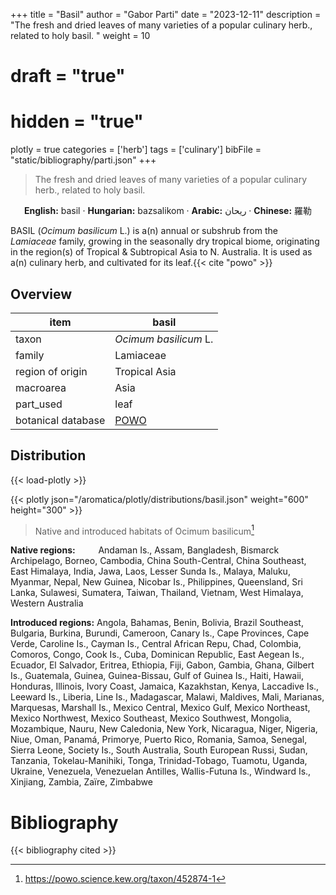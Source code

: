 +++
title = "Basil"
author = "Gabor Parti"
date = "2023-12-11"
description = "The fresh and dried leaves of many varieties of a popular culinary herb., related to holy basil. "
weight = 10
# draft = "true"
# hidden = "true"
plotly = true
categories = ['herb']
tags = ['culinary']
bibFile = "static/bibliography/parti.json"
+++

>The fresh and dried leaves of many varieties of a popular culinary herb., related to holy basil.  [<i class="fab fa-wikipedia-w"></i>](https://en.wikipedia.org/wiki/Basil)



<center>

**English:** basil · **Hungarian:** bazsalikom · **Arabic:** <span class="arabic-text" dir="rtl">ريحان</span> · **Chinese:** <span class="traditional-chinese-text">羅勒</span>

</center>

BASIL (*Ocimum basilicum* L.) is a(n) annual or subshrub from the *Lamiaceae* family, growing in the seasonally dry tropical biome, originating in the region(s) of Tropical & Subtropical Asia to N. Australia. It is used as a(n) culinary herb, and cultivated for its leaf.{{< cite "powo" >}}

## Overview

|       item       |                       basil                       |
|------------------|---------------------------------------------------|
|       taxon      |               *Ocimum basilicum* L.               |
|      family      |                     Lamiaceae                     |
| region of origin |                   Tropical Asia                   |
|     macroarea    |                        Asia                       |
|     part_used    |                        leaf                       |
|botanical database|[POWO](https://powo.science.kew.org/taxon/452874-1)|



## Distribution

{{< load-plotly >}}

{{< plotly json="/aromatica/plotly/distributions/basil.json" weight="600" height="300" >}}

>Native and introduced habitats of Ocimum basilicum[^powo]

[^powo]: https://powo.science.kew.org/taxon/452874-1

<p style="text-align:left;">

**Native regions:** &ensp; &ensp; &ensp; Andaman Is., Assam, Bangladesh, Bismarck Archipelago, Borneo, Cambodia, China South-Central, China Southeast, East Himalaya, India, Jawa, Laos, Lesser Sunda Is., Malaya, Maluku, Myanmar, Nepal, New Guinea, Nicobar Is., Philippines, Queensland, Sri Lanka, Sulawesi, Sumatera, Taiwan, Thailand, Vietnam, West Himalaya, Western Australia

**Introduced regions:** Angola, Bahamas, Benin, Bolivia, Brazil Southeast, Bulgaria, Burkina, Burundi, Cameroon, Canary Is., Cape Provinces, Cape Verde, Caroline Is., Cayman Is., Central African Repu, Chad, Colombia, Comoros, Congo, Cook Is., Cuba, Dominican Republic, East Aegean Is., Ecuador, El Salvador, Eritrea, Ethiopia, Fiji, Gabon, Gambia, Ghana, Gilbert Is., Guatemala, Guinea, Guinea-Bissau, Gulf of Guinea Is., Haiti, Hawaii, Honduras, Illinois, Ivory Coast, Jamaica, Kazakhstan, Kenya, Laccadive Is., Leeward Is., Liberia, Line Is., Madagascar, Malawi, Maldives, Mali, Marianas, Marquesas, Marshall Is., Mexico Central, Mexico Gulf, Mexico Northeast, Mexico Northwest, Mexico Southeast, Mexico Southwest, Mongolia, Mozambique, Nauru, New Caledonia, New York, Nicaragua, Niger, Nigeria, Niue, Oman, Panamá, Primorye, Puerto Rico, Romania, Samoa, Senegal, Sierra Leone, Society Is., South Australia, South European Russi, Sudan, Tanzania, Tokelau-Manihiki, Tonga, Trinidad-Tobago, Tuamotu, Uganda, Ukraine, Venezuela, Venezuelan Antilles, Wallis-Futuna Is., Windward Is., Xinjiang, Zambia, Zaïre, Zimbabwe

</p>



# Bibliography

{{< bibliography cited >}}

